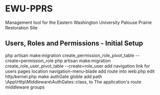 # EWU-PPRS
Management tool for the Eastern Washington University Palouse Prairie Restoration Site

Users, Roles and Permissions - Initial Setup
-------------------------------------------------------------------------------------------
php artisan make:migration create_permission_role_pivot_table --create=permission_role
php artisan make:migration create_role_user_pivot_table --create=role_user
add navigation link for users pages
	location navigation-menu-blade
add route into web.php
edit http/kernel.php make authGate globle
add path \App\Http\Middleware\AuthGates::class, to The application's route middleware groups
